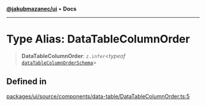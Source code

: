 [**@jakubmazanec/ui**](../README.md) • **Docs**

---

# Type Alias: DataTableColumnOrder

> **DataTableColumnOrder**: `z.infer`\<_typeof_
> [`dataTableColumnOrderSchema`](../variables/dataTableColumnOrderSchema.md)\>

## Defined in

[packages/ui/source/components/data-table/DataTableColumnOrder.ts:5](https://github.com/jakubmazanec/tools/blob/6ed2cc9bf798455a62cfc34def34fef748169fa2/packages/ui/source/components/data-table/DataTableColumnOrder.ts#L5)
